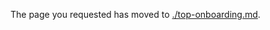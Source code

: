 <!-- TODO:  deprecate this document by removing it.  It has been  replaced by top-onboarding.md -->

The page you requested has moved to [./top-onboarding.md](./top-onboarding.md). 

<!--Original content 
gitdown": "contents", "maxLevel": 2}

gitdown": "include-file", "file": "./top-onboarding.md"}
-->
